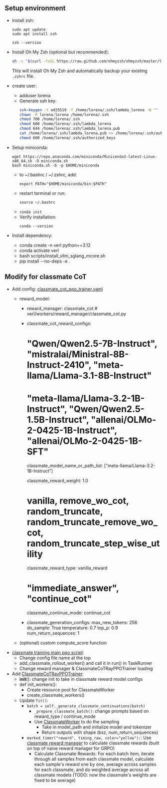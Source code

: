 

## Setup environment
- Install zsh:
  ```
  sudo apt update
  sudo apt install zsh

  zsh --version
  ```
- Install Oh My Zsh (optional but recommended):
  ```bash
  sh -c "$(curl -fsSL https://raw.github.com/ohmyzsh/ohmyzsh/master/tools/install.sh)"
  ```
  This will install Oh My Zsh and automatically backup your existing `.zshrc` file.


- create user:
  - adduser lorena
  - Generate ssh key:
    ```bash
    ssh-keygen -t ed25519 -f /home/lorena/.ssh/lambda_lorena -N ""
    chown -R lorena:lorena /home/lorena/.ssh
    chmod 700 /home/lorena/.ssh
    chmod 600 /home/lorena/.ssh/lambda_lorena
    chmod 644 /home/lorena/.ssh/lambda_lorena.pub
    cat /home/lorena/.ssh/lambda_lorena.pub >> /home/lorena/.ssh/authorized_keys
    chmod 600 /home/lorena/.ssh/authorized_keys
    ```

- Setup miniconda:
  ```
  wget https://repo.anaconda.com/miniconda/Miniconda3-latest-Linux-x86_64.sh -O miniconda.sh
  bash miniconda.sh -b -p $HOME/miniconda
  ```
  - to ~/.bashrc / ~/.zshrc, add:
    ```
    export PATH="$HOME/miniconda/bin:$PATH"
    ```
  - restart terminal or run:
    ```
    source ~/.bashrc
    ```
  - ```conda init```
  - Verify installation:
    ```
    conda --version
    ```

- Install dependency:
  - conda create -n verl python==3.12
  - conda activate verl
  - bash scripts/install_vllm_sglang_mcore.sh
  - pip install --no-deps -e .


## Modify for classmate CoT

- Add config: [classmate_cot_ppo_trainer.yaml](verl/trainer/config/classmate_cot_ppo_trainer.yaml)
  - reward_model:
    - reward_manager: classmate_cot     # verl/workers/reward_manager/classmate_cot.py

    - classmate_cot_reward_configs:
      # "Qwen/Qwen2.5-7B-Instruct", "mistralai/Ministral-8B-Instruct-2410", "meta-llama/Llama-3.1-8B-Instruct"
      # "meta-llama/Llama-3.2-1B-Instruct", "Qwen/Qwen2.5-1.5B-Instruct", "allenai/OLMo-2-0425-1B-Instruct", "allenai/OLMo-2-0425-1B-SFT"
      classmate_model_name_or_path_list: ["meta-llama/Llama-3.2-1B-Instruct"]

      classmate_reward_weight: 1.0

      # vanilla, remove_wo_cot, random_truncate, random_truncate_remove_wo_cot, random_truncate_step_wise_utility
      classmate_reward_type: vanilla_reward

      # "immediate_answer", "continue_cot"
      classmate_continue_mode: continue_cot
    
    - classmate_generation_configs:
      max_new_tokens: 256
      do_sample: True
      temperature: 0.7
      top_p: 0.9
      num_return_sequences: 1

  - (optional) custom compute_score function
- [classmate training main ppo script](verl/trainer/classmate_cot_main_ppo.py):
  - Change config file name at the top
  - add_classmate_rollout_worker() and call it in run() in TaskRunner
  - Change reward manager & ClassmateCoTRayPPOTrainer loading
- Add [ClassmateCoTRayPPOTrainer](verl/trainer/ppo/classmate_cot_ray_trainer.py):
  - __init__(): change init to take in classmate reward model configs
  - def init_workers():
    - Create resource pool for ClassmateWorker
    - create_classmate_workers()
  - Update ```fit()```:
    - ```batch = self._generate_classmate_continuations(batch)```
      - ```_prepare_classmate_batch()```: change prompts based on reward_type / continue_mode
      - Use [ClassmateWorker](verl/workers/classmate_workers.py) to do the sampling
        - Take in model_path and initialize model and tokenizer
        - Return outputs with shape (bsz, num_return_sequences)
    - ```marked_timer("reward", timing_raw, color="yellow"):```: 
      Use [classmate reward manager](verl/workers/reward_manager/classmate_cot_rm.py) to calculate classmate rewards (built on top of naive reward manager for GRPO)
      - Calculate Classmate Rewards: For each batch item, iterate through all samples from each classmate model, calculate each sample's reward one by one, average across samples for each classmate, and do weighted average across all classmate models (TODO: now the classmate's weights are fixed to be average)
